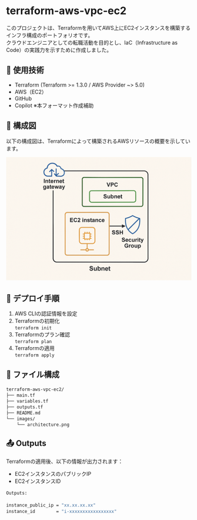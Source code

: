 # terraform-aws-vpc-ec2
このプロジェクトは、Terraformを用いてAWS上にEC2インスタンスを構築するインフラ構成のポートフォリオです。  
クラウドエンジニアとしての転職活動を目的とし、IaC（Infrastructure as Code）の実践力を示すために作成しました。

## 🔧 使用技術
- Terraform (Terraform >= 1.3.0 / AWS Provider ~> 5.0)
- AWS（EC2）
- GitHub
- Copilot ※本フォーマット作成補助

## 📐 構成図

以下の構成図は、Terraformによって構築されるAWSリソースの概要を示しています。

![構成図](images/architecture.png)

## 🚀 デプロイ手順

1. AWS CLIの認証情報を設定
2. Terraformの初期化  
   `terraform init`
3. Terraformのプラン確認  
   `terraform plan`
4. Terraformの適用  
   `terraform apply`

## 📄 ファイル構成
```
terraform-aws-vpc-ec2/
├── main.tf
├── variables.tf
├── outputs.tf
├── README.md
└── images/
    └── architecture.png
```

## 📤 Outputs

Terraformの適用後、以下の情報が出力されます：

- EC2インスタンスのパブリックIP
- EC2インスタンスID

```bash
Outputs:

instance_public_ip = "xx.xx.xx.xx"
instance_id        = "i-xxxxxxxxxxxxxxxxx"

